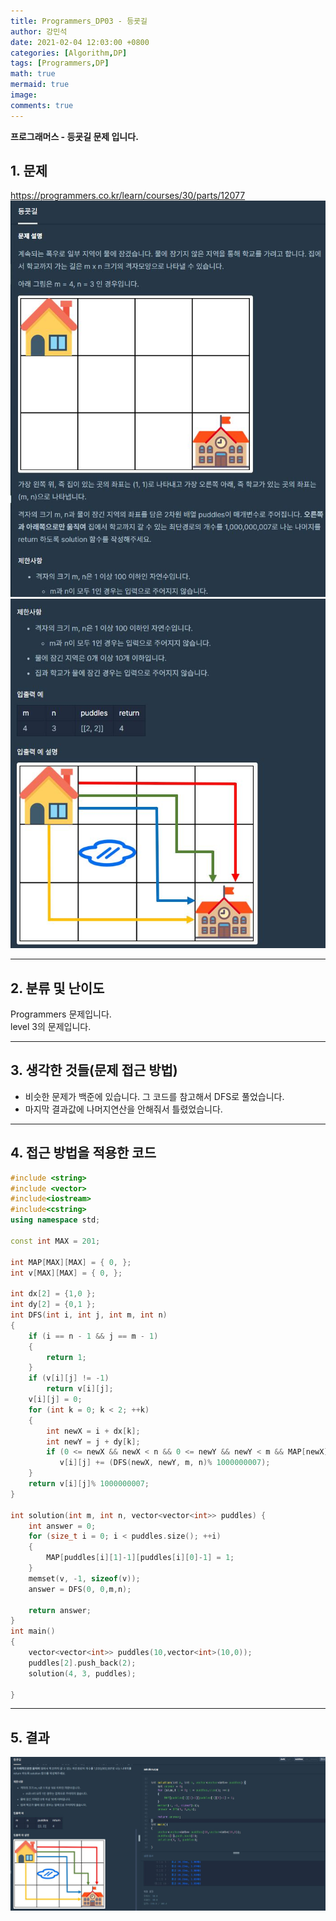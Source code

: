 ```yaml
---
title: Programmers_DP03 - 등굣길
author: 강민석
date: 2021-02-04 12:03:00 +0800
categories: [Algorithm,DP]
tags: [Programmers,DP]
math: true
mermaid: true
image: 
comments: true
---
```


**프로그래머스 - 등굣길 문제 입니다.**

## 1. 문제
<https://programmers.co.kr/learn/courses/30/parts/12077>
![](/assets/img/sample/Programmers/DP03/Problem.JPG)  
![](/assets/img/sample/Programmers/DP03/Problem2.JPG)  


-----  

## 2. 분류 및 난이도

Programmers 문제입니다.  
level 3의 문제입니다.  

-----  

## 3. 생각한 것들(문제 접근 방법)

- 비슷한 문제가 백준에 있습니다. 그 코드를 참고해서 DFS로 풀었습니다.  
- 마지막 결과값에 나머지연산을 안해줘서 틀렸었습니다.

-----  

## 4. 접근 방법을 적용한 코드

```c++
#include <string>
#include <vector>
#include<iostream>
#include<cstring>
using namespace std;

const int MAX = 201;

int MAP[MAX][MAX] = { 0, };
int v[MAX][MAX] = { 0, };

int dx[2] = {1,0 };
int dy[2] = {0,1 }; 
int DFS(int i, int j, int m, int n)
{
    if (i == n - 1 && j == m - 1)
    {
        return 1;
    }
    if (v[i][j] != -1)
        return v[i][j];
    v[i][j] = 0;
    for (int k = 0; k < 2; ++k)
    {
        int newX = i + dx[k];
        int newY = j + dy[k];
        if (0 <= newX && newX < n && 0 <= newY && newY < m && MAP[newX][newY] != 1)
           v[i][j] += (DFS(newX, newY, m, n)% 1000000007);
    }
    return v[i][j]% 1000000007;
}

int solution(int m, int n, vector<vector<int>> puddles) {
    int answer = 0;
    for (size_t i = 0; i < puddles.size(); ++i)
    {
        MAP[puddles[i][1]-1][puddles[i][0]-1] = 1;
    }
    memset(v, -1, sizeof(v));
    answer = DFS(0, 0,m,n);

    return answer;
}
int main()
{
    vector<vector<int>> puddles(10,vector<int>(10,0));
    puddles[2].push_back(2);
    solution(4, 3, puddles);

}
```
-----

## 5. 결과

![](/assets/img/sample/Programmers/DP03/result.JPG)  













 
